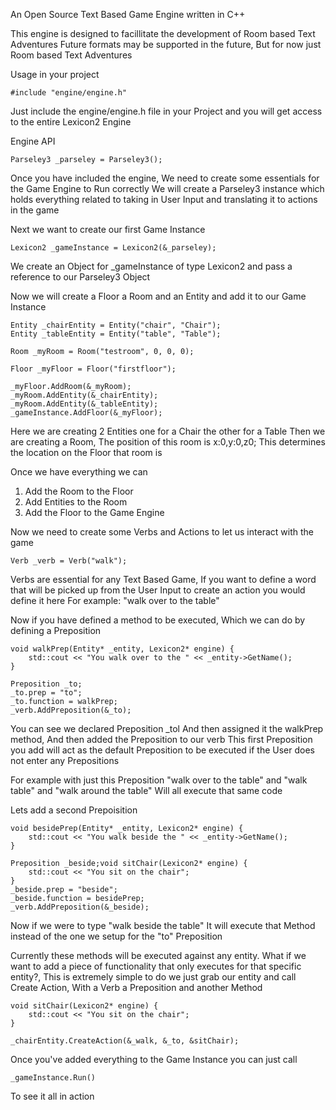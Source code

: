 An Open Source Text Based Game Engine written in C++

This engine is designed to facillitate the development of Room based Text Adventures
Future formats may be supported in the future, But for now just Room based Text Adventures


Usage in your project
```
#include "engine/engine.h"
```

Just include the engine/engine.h file in your Project and you will get access to the entire Lexicon2 Engine

Engine API
```
Parseley3 _parseley = Parseley3();
```
Once you have included the engine, We need to create some essentials for the Game Engine to Run correctly
We will create a Parseley3 instance which holds everything related to taking in User Input and translating it to actions in the game

Next we want to create our first Game Instance
```
Lexicon2 _gameInstance = Lexicon2(&_parseley);
```

We create an Object for _gameInstance of type Lexicon2 and pass a reference to our Parseley3 Object

Now we will create a Floor a Room and an Entity and add it to our Game Instance
```
Entity _chairEntity = Entity("chair", "Chair");
Entity _tableEntity = Entity("table", "Table");

Room _myRoom = Room("testroom", 0, 0, 0);

Floor _myFloor = Floor("firstfloor");

_myFloor.AddRoom(&_myRoom);
_myRoom.AddEntity(&_chairEntity);
_myRoom.AddEntity(&_tableEntity);
_gameInstance.AddFloor(&_myFloor);
```

Here we are creating 2 Entities one for a Chair the other for a Table
Then we are creating a Room, The position of this room is x:0,y:0,z0;
This determines the location on the Floor that room is

Once we have everything we can
1. Add the Room to the Floor
2. Add Entities to the Room
3. Add the Floor to the Game Engine

Now we need to create some Verbs and Actions to let us interact with the game
```
Verb _verb = Verb("walk");
```
Verbs are essential for any Text Based Game, If you want to define a word that will be picked up from the User Input to create an action you would define it here
For example: "walk over to the table"

Now if you have defined a method to be executed, Which we can do by defining a Preposition
```
void walkPrep(Entity* _entity, Lexicon2* engine) {
    std::cout << "You walk over to the " << _entity->GetName();
}

Preposition _to;
_to.prep = "to";
_to.function = walkPrep;
_verb.AddPreposition(&_to);
```

You can see we declared Preposition _tol And then assigned it the walkPrep method, And then added the Preposition to our verb
This first Preposition you add will act as the default Preposition to be executed if the User does not enter any Prepositions

For example with just this Preposition
"walk over to the table" and "walk table" and "walk around the table"
Will all execute that same code

Lets add a second Prepoisition
```
void besidePrep(Entity* _entity, Lexicon2* engine) {
    std::cout << "You walk beside the " << _entity->GetName();
}

Preposition _beside;void sitChair(Lexicon2* engine) {
    std::cout << "You sit on the chair";
}
_beside.prep = "beside";
_beside.function = besidePrep;
_verb.AddPreposition(&_beside);
```

Now if we were to type "walk beside the table" It will execute that Method instead of the one we setup for the "to" Preposition

Currently these methods will be executed against any entity.
What if we want to add a piece of functionality that only executes for that specific entity?,
This is extremely simple to do we just grab our entity and call Create Action, With a Verb a Preposition and another Method

```
void sitChair(Lexicon2* engine) {
    std::cout << "You sit on the chair";
}

_chairEntity.CreateAction(&_walk, &_to, &sitChair);
```

Once you've added everything to the Game Instance you can just call
```
_gameInstance.Run()
```

To see it all in action
